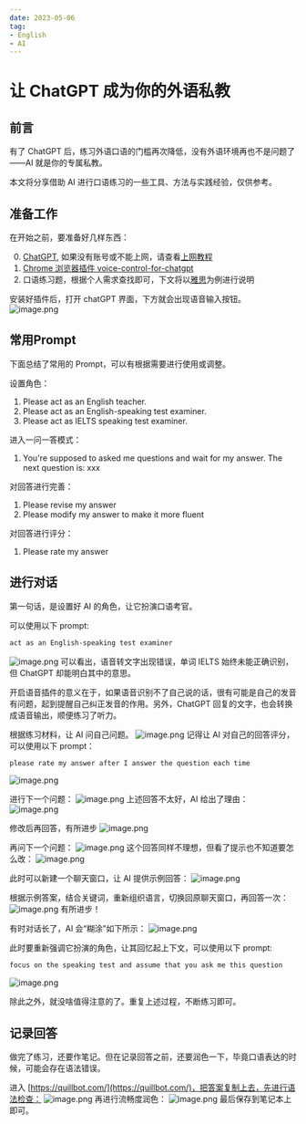 ```yaml
---
date: 2023-05-06
tag: 
- English
- AI
---
```


# 让 ChatGPT 成为你的外语私教
## 前言
有了 ChatGPT 后，练习外语口语的门槛再次降低，没有外语环境再也不是问题了——AI 就是你的专属私教。

本文将分享借助 AI 进行口语练习的一些工具、方法与实践经验，仅供参考。

## 准备工作

在开始之前，要准备好几样东西：

0. [ChatGPT](https://chat.openai.com/), 如果没有账号或不能上网，请查看[上网教程](../tools/how-to-connect-to-internet.md)
1. [Chrome 浏览器插件 voice-control-for-chatgpt](https://chrome.google.com/webstore/detail/voice-control-for-chatgpt/eollffkcakegifhacjnlnegohfdlidhn)
2. 口语练习题，根据个人需求查找即可，下文将以[雅思](https://liuxue.koolearn.com/ielts/speak-1-44-0/)为例进行说明

安装好插件后，打开 chatGPT 界面，下方就会出现语音输入按钮。
![image.png](https://raw.gitmirror.com/levy9527/image-holder/main/docs/english/1683211581972.png)

## 常用Prompt

下面总结了常用的 Prompt，可以有根据需要进行使用或调整。

设置角色：

1. Please act as an English teacher.
2. Please act as an English-speaking test examiner.
3. Please act as IELTS speaking test examiner.

进入一问一答模式：

1. You're supposed to asked me questions and wait for my answer. The next question is: xxx

对回答进行完善：

1. Please revise my answer
2. Please modify my answer to make it more fluent

对回答进行评分：

1. Please rate my answer

## 进行对话

第一句话，是设置好 AI 的角色，让它扮演口语考官。

可以使用以下 prompt:

```markdown
act as an English-speaking test examiner
```

![image.png](https://raw.gitmirror.com/levy9527/image-holder/main/docs/english/1683211593449.png)
可以看出，语音转文字出现错误，单词 IELTS 始终未能正确识别，但 ChatGPT 却能明白其中的意思。

开启语音插件的意义在于，如果语音识别不了自己说的话，很有可能是自己的发音有问题，起到提醒自己纠正发音的作用。另外，ChatGPT 回复的文字，也会转换成语音输出，顺便练习了听力。

根据练习材料，让 AI 问自己问题。
![image.png](https://raw.gitmirror.com/levy9527/image-holder/main/docs/english/1683211601688.png)
记得让 AI 对自己的回答评分，可以使用以下 prompt：
```markdown
please rate my answer after I answer the question each time
```
![image.png](https://raw.gitmirror.com/levy9527/image-holder/main/docs/english/1683211608559.png)

进行下一个问题：
![image.png](https://raw.gitmirror.com/levy9527/image-holder/main/docs/english/1683211615610.png)
上述回答不太好，AI 给出了理由：
![image.png](https://raw.gitmirror.com/levy9527/image-holder/main/docs/english/1683211861818.png)

修改后再回答，有所进步
![image.png](https://raw.gitmirror.com/levy9527/image-holder/main/docs/english/1683211906368.png)

再问下一个问题：
![image.png](https://raw.gitmirror.com/levy9527/image-holder/main/docs/english/1683211920743.png)
这个回答同样不理想，但看了提示也不知道要怎么改：
![image.png](https://raw.gitmirror.com/levy9527/image-holder/main/docs/english/1683211928334.png)

此时可以新建一个聊天窗口，让 AI 提供示例回答：
![image.png](https://raw.gitmirror.com/levy9527/image-holder/main/docs/english/1683211938210.png)

根据示例答案，结合关键词，重新组织语言，切换回原聊天窗口，再回答一次：
![image.png](https://raw.gitmirror.com/levy9527/image-holder/main/docs/english/1683211955902.png)
有所进步！

有时对话长了，AI 会“糊涂”如下所示：
![image.png](https://raw.gitmirror.com/levy9527/image-holder/main/docs/english/1683373370527.png)

此时要重新强调它扮演的角色，让其回忆起上下文，可以使用以下 prompt:
```markdown
focus on the speaking test and assume that you ask me this question
```
![image.png](https://raw.gitmirror.com/levy9527/image-holder/main/docs/english/1683373376359.png)

除此之外，就没啥值得注意的了。重复上述过程，不断练习即可。

## 记录回答
做完了练习，还要作笔记。但在记录回答之前，还要润色一下，毕竟口语表达的时候，可能会存在语法错误。

进入 [https://quillbot.com/](https://quillbot.com/)，把答案复制上去，先进行语法检查：
![image.png](https://raw.gitmirror.com/levy9527/image-holder/main/docs/english/1683211964246.png)
再进行流畅度润色：
![image.png](https://raw.gitmirror.com/levy9527/image-holder/main/docs/english/1683211997332.png)
最后保存到笔记本上即可。
